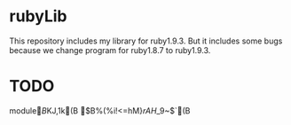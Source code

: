 rubyLib
=======

This repository includes my library for ruby1.9.3.
But it includes some bugs because we change program for ruby1.8.7 to ruby1.9.3.

TODO
====
module$B$KJ,$1$k(B
$B%(%i!<=hM}$rAH$_9~$`(B
